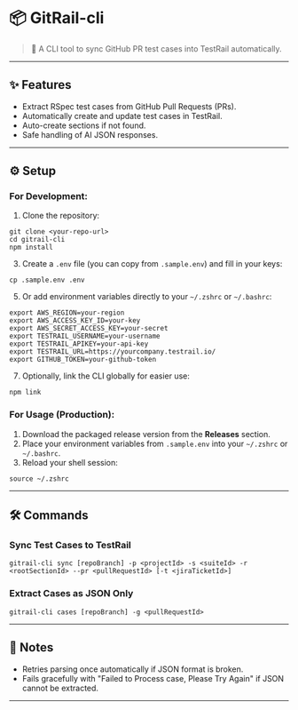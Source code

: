 # 📦 GitRail-cli

> 🚀 A CLI tool to sync GitHub PR test cases into TestRail automatically.

- - -

## ✨ Features

*   Extract RSpec test cases from GitHub Pull Requests (PRs).
*   Automatically create and update test cases in TestRail.
*   Auto-create sections if not found.
*   Safe handling of AI JSON responses.

- - -

## ⚙️ Setup

### For Development:

1.  Clone the repository:

```
git clone <your-repo-url>
cd gitrail-cli
npm install
```

3.  Create a `.env` file (you can copy from `.sample.env`) and fill in your keys:

```
cp .sample.env .env
```

5.  Or add environment variables directly to your `~/.zshrc` or `~/.bashrc`:

```
export AWS_REGION=your-region
export AWS_ACCESS_KEY_ID=your-key
export AWS_SECRET_ACCESS_KEY=your-secret
export TESTRAIL_USERNAME=your-username
export TESTRAIL_APIKEY=your-api-key
export TESTRAIL_URL=https://yourcompany.testrail.io/
export GITHUB_TOKEN=your-github-token
```

7.  Optionally, link the CLI globally for easier use:

```
npm link
```

### For Usage (Production):

1.  Download the packaged release version from the **Releases** section.
2.  Place your environment variables from `.sample.env` into your `~/.zshrc` or `~/.bashrc`.
3.  Reload your shell session:

```
source ~/.zshrc
```

- - -

## 🛠️ Commands

### Sync Test Cases to TestRail

```
gitrail-cli sync [repoBranch] -p <projectId> -s <suiteId> -r <rootSectionId> --pr <pullRequestId> [-t <jiraTicketId>]
```

### Extract Cases as JSON Only

```
gitrail-cli cases [repoBranch] -g <pullRequestId>
```

- - -

## 🚨 Notes

*   Retries parsing once automatically if JSON format is broken.
*   Fails gracefully with "Failed to Process case, Please Try Again" if JSON cannot be extracted.

- - -
